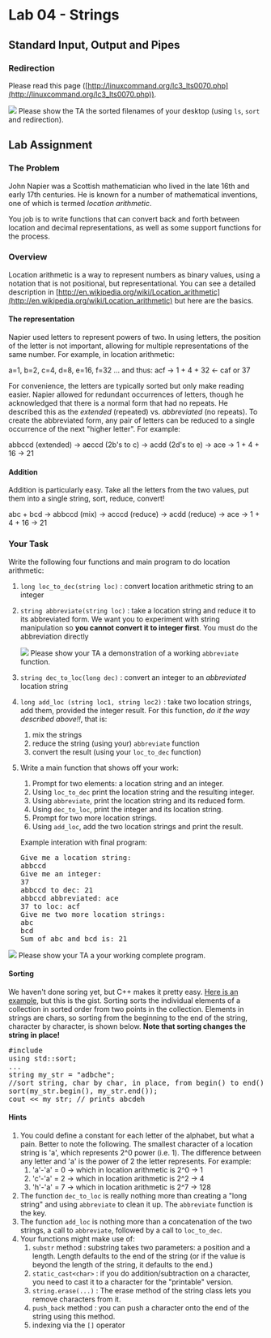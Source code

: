 # Lab 04 - Strings

## Standard Input, Output and Pipes

### Redirection

Please read this page ([http://linuxcommand.org/lc3_lts0070.php](http://linuxcommand.org/lc3_lts0070.php)).

![](Red_star.svg) Please show the TA the sorted filenames of your desktop (using `ls`, `sort` and redirection).

## Lab Assignment

### The Problem

John Napier was a Scottish mathematician who lived in the late 16th and early 17th centuries. He is known for a number of mathematical inventions, one of which is termed _location arithmetic_.

You job is to write functions that can convert back and forth between location and decimal representations, as well as some support functions for the process.

### Overview

Location arithmetic is a way to represent numbers as binary values, using a notation that is not positional, but representational. You can see a detailed description in [http://en.wikipedia.org/wiki/Location_arithmetic](http://en.wikipedia.org/wiki/Location_arithmetic) but here are the basics.

#### The representation

Napier used letters to represent powers of two. In using letters, the position of the letter is not important, allowing for multiple representations of the same number. For example, in location arithmetic:

a=1, b=2, c=4, d=8, e=16, f=32 ... and thus: acf → 1 + 4 + 32 ← caf or 37

For convenience, the letters are typically sorted but only make reading easier. Napier allowed for redundant occurrences of letters, though he acknowledged that there is a normal form that had no repeats. He described this as the _extended_ (repeated) vs. _abbreviated_ (no repeats). To create the abbreviated form, any pair of letters can be reduced to a single occurrence of the next "higher letter". For example:

abbccd (extended) → a**c**ccd (2b's to c) → acdd (2d's to e) → ace → 1 + 4 + 16 → 21

#### Addition

Addition is particularly easy. Take all the letters from the two values, put them into a single string, sort, reduce, convert!

abc + bcd → abbccd (mix) → acccd (reduce) → acdd (reduce) → ace → 1 + 4 + 16 → 21

### Your Task

Write the following four functions and main program to do location arithmetic:

1.  `long loc_to_dec(string loc)` : convert location arithmetic string to an integer
2.  `string abbreviate(string loc)` : take a location string and reduce it to its abbreviated form. We want you to experiment with string manipulation so **you cannot convert it to integer first**. You must do the abbreviation directly

    ![](Red_star.svg) Please show your TA a demonstration of a working `abbreviate` function.

3.  `string dec_to_loc(long dec)` : convert an integer to an _abbreviated_ location string
4.  `long add_loc (string loc1, string loc2)` : take two location strings, add them, provided the integer result. For this function, _do it the way described above!!_, that is:
    1.  mix the strings
    2.  reduce the string (using your) `abbreviate` function
    3.  convert the result (using your `loc_to_dec` function)
5.  Write a main function that shows off your work:
    1.  Prompt for two elements: a location string and an integer.
    2.  Using `loc_to_dec` print the location string and the resulting integer.
    3.  Using `abbreviate`, print the location string and its reduced form.
    4.  Using `dec_to_loc`, print the integer and its location string.
    5.  Prompt for two more location strings.
    6.  Using `add_loc`, add the two location strings and print the result.

    Example interation with final program:

    <pre>Give me a location string:
    abbccd
    Give me an integer:
    37
    abbccd to dec: 21
    abbccd abbreviated: ace
    37 to loc: acf
    Give me two more location strings:
    abc
    bcd
    Sum of abc and bcd is: 21
    </pre>

![](Red_star.svg) Please show your TA a your working complete program.

#### Sorting

We haven't done soring yet, but C++ makes it pretty easy. [Here is an example](lab04/sort.cpp), but this is the gist. Sorting sorts the individual elements of a collection in sorted order from two points in the collection. Elements in strings are chars, so sorting from the beginning to the end of the string, character by character, is shown below. **Note that sorting changes the string in place!**

<pre>#include<algorithm>
using std::sort;
...
string my_str = "adbche";
//sort string, char by char, in place, from begin() to end(). Note the parentheses!
sort(my_str.begin(), my_str.end());
cout << my_str; // prints abcdeh </pre>

#### Hints

1.  You could define a constant for each letter of the alphabet, but what a pain. Better to note the following. The smallest character of a location string is 'a', which represents 2^0 power (i.e. 1). The difference between any letter and 'a' is the power of 2 the letter represents. For example:
    1.  'a'-'a' = 0 → which in location arithmetic is 2^0 → 1
    2.  'c'-'a' = 2 → which in location arithmetic is 2^2 → 4
    3.  'h'-'a' = 7 → which in location arithmetic is 2^7 → 128
2.  The function `dec_to_loc` is really nothing more than creating a "long string" and using `abbreviate` to clean it up. The `abbreviate` function is the key.
3.  The function `add_loc` is nothing more than a concatenation of the two strings, a call to `abbreviate`, followed by a call to `loc_to_dec`.
4.  Your functions might make use of:
    1.  `substr` method : substring takes two parameters: a position and a length. Length defaults to the end of the string (or if the value is beyond the length of the string, it defaults to the end.)
    2.  `static_cast<char>` : if you do addition/subtraction on a character, you need to cast it to a character for the "printable" version.
    3.  `string.erase(...)` : The erase method of the string class lets you remove characters from it.
    4.  `push_back` method : you can push a character onto the end of the string using this method.
    5.  indexing via the `[]` operator